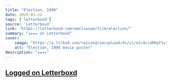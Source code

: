 ```yaml
---
title: "Election, 1999"
date: 2025-03-22
tags: ['letterboxd']
source: 'Letterboxd'
link: "https://letterboxd.com/emiliosao/film/election/"
summary: "★★★★ on Letterboxd"
cover:
    image: "https://a.ltrbxd.com/resized/sm/upload/4v/ul/e3/4c/4RHyF1v1n4iodWzHG4m7XkGcJVB-0-600-0-900-crop.jpg?v=38629d481d"
    alt: "Election, 1999 movie poster"
description: "★★★★"
---
```

## [Logged on Letterboxd](https://letterboxd.com/emiliosao/film/election/)


